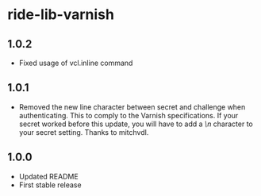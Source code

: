 # ride-lib-varnish

## 1.0.2
- Fixed usage of vcl.inline command

## 1.0.1
- Removed the new line character between secret and challenge when authenticating.
This to comply to the Varnish specifications. 
If your secret worked before this update, you will have to add a _\n_ character to your secret setting. 
Thanks to mitchvdl.

## 1.0.0
- Updated README
- First stable release


